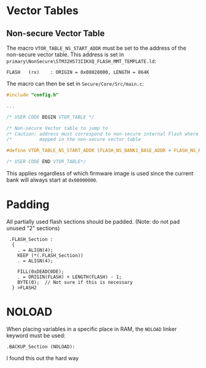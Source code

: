 
# Vector Tables

## Non-secure Vector Table

The macro `VTOR_TABLE_NS_START_ADDR` must be set to the address of the non-secure vector table. This address is set in `primary\NonSecure\STM32H573IIKXQ_FLASH_MMT_TEMPLATE.ld`:

```
FLASH	(rx)	: ORIGIN = 0x08028000, LENGTH = 864K
```

The macro can then be set in `Secure/Core/Src/main.c`:

```C
#include "config.h"

...

/* USER CODE BEGIN VTOR_TABLE */

/* Non-secure Vector table to jump to                                         */
/* Caution: address must correspond to non-secure internal Flash where is     */
/*          mapped in the non-secure vector table                             */

#define VTOR_TABLE_NS_START_ADDR (FLASH_NS_BANK1_BASE_ADDR + FLASH_NS_REGION_OFFSET) /* = 0x08028000 */

/* USER CODE END VTOR_TABLE*/
```

This applies regardless of which firmware image is used since the current bank will always start at `0x08000000`.

# Padding

All partially used flash sections should be padded. (Note: do not pad unused "2" sections)

```
 .FLASH_Section :
  {
    . = ALIGN(4);
    KEEP (*(.FLASH_Section))
    . = ALIGN(4);

    FILL(0xDEADC0DE);
    . = ORIGIN(FLASH) + LENGTH(FLASH) - 1;
    BYTE(0);  // Not sure if this is necessary
  } >FLASH2
```

# NOLOAD

When placing variables in a specific place in RAM, the `NOLOAD` linker keyword must be used:

```.BACKUP_Section (NOLOAD):```

I found this out the hard way